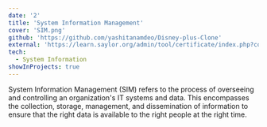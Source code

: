 ```yaml
---
date: '2'
title: 'System Information Management'
cover: 'SIM.png'
github: 'https://github.com/yashitanamdeo/Disney-plus-Clone'
external: 'https://learn.saylor.org/admin/tool/certificate/index.php?code=7695809931MA'
tech:
  - System Information
showInProjects: true
---
```


System Information Management (SIM) refers to the process of overseeing and controlling an organization's IT systems and data. This encompasses the collection, storage, management, and dissemination of information to ensure that the right data is available to the right people at the right time.
